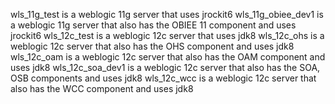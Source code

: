 wls_11g_test 			is a weblogic 11g server that uses jrockit6
wls_11g_obiee_dev1 		is a weblogic 11g server that also has the OBIEE 11 component and uses jrockit6
wls_12c_test			is a weblogic 12c server that uses jdk8
wls_12c_ohs				is a weblogic 12c server that also has the OHS component and uses jdk8
wls_12c_oam				is a weblogic 12c server that also has the OAM component and uses jdk8
wls_12c_soa_dev1		is a weblogic 12c server that also has the SOA, OSB components and uses jdk8
wls_12c_wcc				is a weblogic 12c server that also has the WCC component and uses jdk8
